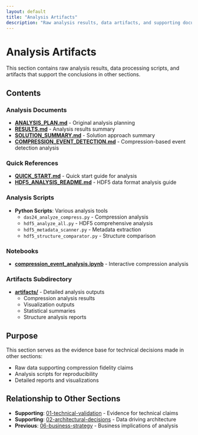 ```yaml
---
layout: default
title: "Analysis Artifacts"
description: "Raw analysis results, data artifacts, and supporting documentation"
---
```


# Analysis Artifacts

This section contains raw analysis results, data processing scripts, and artifacts that support the conclusions in other sections.

## Contents

### Analysis Documents
- **[ANALYSIS_PLAN.md](./ANALYSIS_PLAN.md)** - Original analysis planning
- **[RESULTS.md](./RESULTS.md)** - Analysis results summary
- **[SOLUTION_SUMMARY.md](./SOLUTION_SUMMARY.md)** - Solution approach summary
- **[COMPRESSION_EVENT_DETECTION.md](./COMPRESSION_EVENT_DETECTION.md)** - Compression-based event detection analysis

### Quick References
- **[QUICK_START.md](./QUICK_START.md)** - Quick start guide for analysis
- **[HDF5_ANALYSIS_README.md](./HDF5_ANALYSIS_README.md)** - HDF5 data format analysis guide

### Analysis Scripts
- **Python Scripts**: Various analysis tools
  - `das24_analyze_compress.py` - Compression analysis
  - `hdf5_analyze_all.py` - HDF5 comprehensive analysis
  - `hdf5_metadata_scanner.py` - Metadata extraction
  - `hdf5_structure_comparator.py` - Structure comparison

### Notebooks
- **[compression_event_analysis.ipynb](./compression_event_analysis.ipynb)** - Interactive compression analysis

### Artifacts Subdirectory
- **[artifacts/](./artifacts/)** - Detailed analysis outputs
  - Compression analysis results
  - Visualization outputs
  - Statistical summaries
  - Structure analysis reports

## Purpose

This section serves as the evidence base for technical decisions made in other sections:
- Raw data supporting compression fidelity claims
- Analysis scripts for reproducibility
- Detailed reports and visualizations

## Relationship to Other Sections

- **Supporting**: [01-technical-validation](../01-technical-validation/) - Evidence for technical claims
- **Supporting**: [02-architectural-decisions](../02-architectural-decisions/) - Data driving architecture
- **Previous**: [06-business-strategy](../06-business-strategy/) - Business implications of analysis
